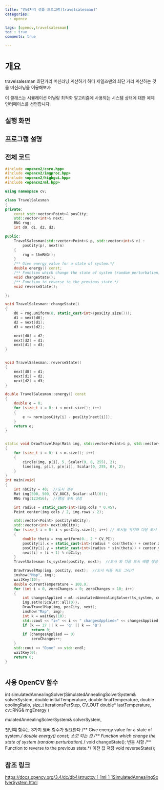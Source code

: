 ```yaml
---
title: "영상처리 샘플 프로그램[travelsalesman]"
categories:
  - opencv

tags: [opencv,travelsalesman]
toc : true
comments: true

---
```

# 개요
travelsalesman 최단거리 머신러닝 계산하기 하다
세일즈맨의 최단 거리 계산하는 것을 머신러닝을 이용해보자

이 클래스는 시뮬레이션 어닐링 최적화 알고리즘에 사용되는 시스템 상태에 대한 예제 인터페이스를 선언합니다.


## 실행 화면

## 프로그램 설명





##  전체 코드

```cpp
#include <opencv2/core.hpp>
#include <opencv2/imgproc.hpp>
#include <opencv2/highgui.hpp>
#include <opencv2/ml.hpp>

using namespace cv;

class TravelSalesman 
{
private:
    const std::vector<Point>& posCity;
    std::vector<int>& next;
    RNG rng;
    int d0, d1, d2, d3;

public:
    TravelSalesman(std::vector<Point>& p, std::vector<int>& n) :
        posCity(p), next(n)
    {
        rng = theRNG();
    }
    /** Give energy value for a state of system.*/
    double energy() const;
    /** Function which change the state of system (random perturbation).*/
    void changeState();
    /** Function to reverse to the previous state.*/
    void reverseState();

};

void TravelSalesman::changeState()
{
    d0 = rng.uniform(0, static_cast<int>(posCity.size()));
    d1 = next[d0];
    d2 = next[d1];
    d3 = next[d2];

    next[d0] = d2;
    next[d2] = d1;
    next[d1] = d3;
}


void TravelSalesman::reverseState()
{
    next[d0] = d1;
    next[d1] = d2;
    next[d2] = d3;
}

double TravelSalesman::energy() const
{
    double e = 0;
    for (size_t i = 0; i < next.size(); i++)
    {
        e += norm(posCity[i] - posCity[next[i]]);
    }
    return e;
}


static void DrawTravelMap(Mat& img, std::vector<Point>& p, std::vector<int>& n)
{
    for (size_t i = 0; i < n.size(); i++)
    {
        circle(img, p[i], 5, Scalar(0, 0, 255), 2);
        line(img, p[i], p[n[i]], Scalar(0, 255, 0), 2);
    }
}
int main(void)
{
    int nbCity = 40;  //도시 갯수
    Mat img(500, 500, CV_8UC3, Scalar::all(0));
    RNG rng(123456);  //램덤 숫자 생성 

    int radius = static_cast<int>(img.cols * 0.45);
    Point center(img.cols / 2, img.rows / 2);

    std::vector<Point> posCity(nbCity);
    std::vector<int> next(nbCity);
    for (size_t i = 0; i < posCity.size(); i++) // 도시들 위치와 다음 도시 선택
    {
        double theta = rng.uniform(0., 2 * CV_PI);
        posCity[i].x = static_cast<int>(radius * cos(theta)) + center.x;
        posCity[i].y = static_cast<int>(radius * sin(theta)) + center.y;
        next[i] = (i + 1) % nbCity;
    }
    TravelSalesman ts_system(posCity, next);  //도시 와 다음 도시 배열 생성

    DrawTravelMap(img, posCity, next);  //도시 이동 지도 그리기
    imshow("Map", img);
    waitKey(10);
    double currentTemperature = 100.0;
    for (int i = 0, zeroChanges = 0; zeroChanges < 10; i++)
    {
        int changesApplied = ml::simulatedAnnealingSolver(ts_system, currentTemperature, currentTemperature * 0.97, 0.99, 10000 * nbCity, &currentTemperature, rng);
        img.setTo(Scalar::all(0));
        DrawTravelMap(img, posCity, next);
        imshow("Map", img);
        int k = waitKey(10);
        std::cout << "i=" << i << " changesApplied=" << changesApplied << " temp=" << currentTemperature << " result=" << ts_system.energy() << std::endl;
        if (k == 27 || k == 'q' || k == 'Q')
            return 0;
        if (changesApplied == 0)
            zeroChanges++;
    }
    std::cout << "Done" << std::endl;
    waitKey(0);
    return 0;
}



```


##  사용 OpenCV 함수

int simulatedAnnealingSolver(SimulatedAnnealingSolverSystem& solverSystem,
     double initialTemperature, 
     double finalTemperature, 
     double coolingRatio,
     size_t iterationsPerStep,
     CV_OUT double* lastTemperature,
     cv::RNG& rngEnergy
)

mulatedAnnealingSolverSystem& solverSystem, 


첫번쨰 함수는 3가지 멤버 함수가 필요한다
    /** Give energy value for a state of system.*/
    double energy() const; 소모 되는 것
    /** Function which change the state of system (random perturbation).*/
    void changeState(); 변동 사항
    /** Function to reverse to the previous state.*/ 이전 값 저장
    void reverseState();


## 참조 링크
https://docs.opencv.org/3.4/dc/db4/structcv_1_1ml_1_1SimulatedAnnealingSolverSystem.html